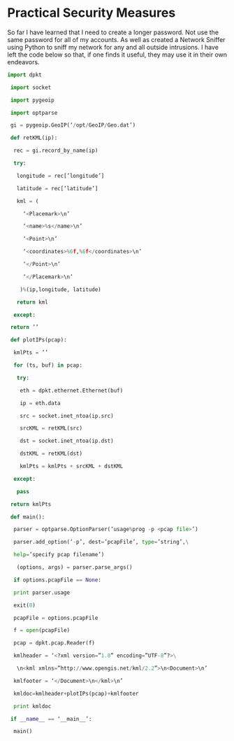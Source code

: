 # Practical Security Measures

So far I have learned that I need to create a longer password. Not use the same password for all of my accounts. As well as created a Network Sniffer using Python to sniff my network for any and all outside intrusions. I have left the code below so that, if one finds it useful, they may use it in their own endeavors.

```Python
import dpkt

 import socket

 import pygeoip

 import optparse

 gi = pygeoip.GeoIP(‘/opt/GeoIP/Geo.dat’)

 def retKML(ip):

  rec = gi.record_by_name(ip)

  try:

   longitude = rec[’longitude’]

   latitude = rec[’latitude’]

   kml = (

     ‘<Placemark>\n’

     ‘<name>%s</name>\n’

     ‘<Point>\n’

     ‘<coordinates>%6f,%6f</coordinates>\n’

     ‘</Point>\n’

     ‘</Placemark>\n’

    )%(ip,longitude, latitude)

   return kml

  except:

 return ’’

 def plotIPs(pcap):

  kmlPts = ’’

  for (ts, buf) in pcap:

   try:

    eth = dpkt.ethernet.Ethernet(buf)

    ip = eth.data

    src = socket.inet_ntoa(ip.src)

    srcKML = retKML(src)

    dst = socket.inet_ntoa(ip.dst)

    dstKML = retKML(dst)

    kmlPts = kmlPts + srcKML + dstKML

  except:

   pass

 return kmlPts

 def main():

  parser = optparse.OptionParser(‘usage%prog -p <pcap file>’)

  parser.add_option(‘-p’, dest=’pcapFile’, type=’string’,\

  help=’specify pcap filename’)

   (options, args) = parser.parse_args()

  if options.pcapFile == None:

  print parser.usage

  exit(0)

  pcapFile = options.pcapFile

  f = open(pcapFile)

  pcap = dpkt.pcap.Reader(f)

  kmlheader = ‘<?xml version=”1.0” encoding=”UTF-8”?>\

   \n<kml xmlns=”http://www.opengis.net/kml/2.2”>\n<Document>\n’

  kmlfooter = ‘</Document>\n</kml>\n’

  kmldoc=kmlheader+plotIPs(pcap)+kmlfooter

  print kmldoc

 if __name__ == ‘__main__’:

  main()
```
